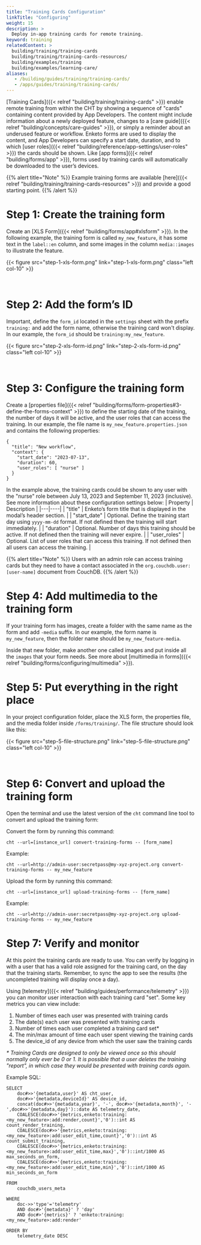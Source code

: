 ```yaml
---
title: "Training Cards Configuration"
linkTitle: "Configuring"
weight: 15
description: >
  Deploy in-app training cards for remote training.
keyword: training
relatedContent: >
  building/training/training-cards
  building/training/training-cards-resources/
  building/examples/training
  building/examples/learning-care/
aliases:
   - /building/guides/training/training-cards/
   - /apps/guides/training/training-cards/
---
```


[Training Cards]({{< relref "building/training/training-cards" >}}) enable remote training from within the CHT by showing a sequence of "cards" containing content provided by App Developers. The content might include information about a newly deployed feature, changes to a [care guide]({{< relref "building/concepts/care-guides" >}}), or simply a reminder about an underused feature or workflow. Enketo forms are used to display the content, and App Developers can specify a start date, duration, and to which [user roles]({{< relref "building/reference/app-settings/user-roles" >}}) the cards should be shown. Like [app forms]({{< relref "building/forms/app" >}}), forms used by training cards will automatically be downloaded to the user’s devices.

{{% alert title="Note" %}} Example training forms are available [here]({{< relref "building/training/training-cards-resources" >}}) and provide a good starting point. {{% /alert %}}

# Step 1: Create the training form

Create an [XLS Form]({{< relref "building/forms/app#xlsform" >}}). In the following example, the training form is called `my_new_feature`, it has some text in the `label::en` column, and some images in the column `media::images` to illustrate the feature.

{{< figure src="step-1-xls-form.png" link="step-1-xls-form.png" class="left col-10" >}}

<br clear="all">

# Step 2: Add the form’s ID

Important, define the `form_id` located in the `settings` sheet with the prefix `training:` and add the form name, otherwise the training card won't display. In our example, the `form_id` should be `training:my_new_feature`.

{{< figure src="step-2-xls-form-id.png" link="step-2-xls-form-id.png" class="left col-10" >}}

<br clear="all">

# Step 3: Configure the training form

Create a [properties file]({{< relref "building/forms/form-properties#3-define-the-forms-context" >}}) to define the starting date of the training, the number of days it will be active, and the user roles that can access the training. In our example, the file name is `my_new_feature.properties.json` and contains the following properties: 

```
{
  "title": "New workflow",
  "context": {
    "start_date": "2023-07-13",
    "duration": 60,
    "user_roles": [ "nurse" ]
  }
}
```

In the example above, the training cards could be shown to any user with the "nurse" role between July 13, 2023 and September 11, 2023 (inclusive). See more information about these configuration settings below: 
| Property | Description |
|---|----|
| "title" | Enketo’s form title that is displayed in the modal’s header section. |
| "start_date" | Optional. Define the training start day using `yyyy-mm-dd` format. If not defined then the training will start immediately. |
| "duration" | Optional. Number of days this training should be active. If not defined then the training will never expire. |
| "user_roles" | Optional. List of user roles that can access this training. If not defined then all users can access the training. |

{{% alert title="Note" %}} Users with an admin role can access training cards but they need to have a contact associated in the `org.couchdb.user:[user-name]` document from CouchDB. {{% /alert %}}

# Step 4: Add multimedia to the training form

If your training form has images, create a folder with the same name as the form and add `-media` suffix. In our example, the form name is `my_new_feature`, then the folder name should be `my_new_feature-media`.

Inside that new folder, make another one called images and put inside all the `images` that your form needs. See more about [multimedia in forms]({{< relref "building/forms/configuring/multimedia" >}}).

# Step 5: Put everything in the right place

In your project configuration folder, place the XLS form, the properties file, and the media folder inside `/forms/training/`. The file structure should look like this:

{{< figure src="step-5-file-structure.png" link="step-5-file-structure.png" class="left col-10" >}}

<br clear="all">

# Step 6: Convert and upload the training form

Open the terminal and use the latest version of the `cht` command line tool to convert and upload the training form:

Convert the form by running this command:

```
cht --url=[instance_url] convert-training-forms -- [form_name]
```

Example:

```
cht --url=http://admin-user:secretpass@my-xyz-project.org convert-training-forms -- my_new_feature
```

Upload the form by running this command:

```
cht --url=[instance_url] upload-training-forms -- [form_name]
```

Example:
```
cht --url=http://admin-user:secretpass@my-xyz-project.org upload-training-forms -- my_new_feature
```

# Step 7: Verify and monitor

At this point the training cards are ready to use. You can verify by logging in with a user that has a valid role assigned for the training card, on the day that the training starts. Remember, to sync the app to see the results (the uncompleted training will display once a day).

Using [telemetry]({{< relref "building/guides/performance/telemetry" >}}) you can monitor user interaction with each training card "set". Some key metrics you can view include:

1. Number of times each user was presented with training cards
2. The date(s) each user was presented with training cards
3. Number of times each user completed a training card set*
4. The min/max amount of time each user spent viewing the training cards
5. The device_id of any device from which the user saw the training cards

_* Training Cards are designed to only be viewed once so this should normally only ever be 0 or 1. It is possible that a user deletes the training "report", in which case they would be presented with training cards again._

Example SQL:

```
SELECT 
	doc#>>'{metadata,user}' AS cht_user,
	doc#>>'{metadata,deviceId}' AS device_id,
	concat(doc#>>'{metadata,year}', '-', doc#>>'{metadata,month}', '-',doc#>>'{metadata,day}')::date AS telemetry_date,
	COALESCE(doc#>>'{metrics,enketo:training:<my_new_feature>:add:render,count}','0')::int AS count_render_training,
	COALESCE(doc#>>'{metrics,enketo:training:<my_new_feature>:add:user_edit_time,count}','0')::int AS count_submit_training,
	COALESCE(doc#>>'{metrics,enketo:training:<my_new_feature>:add:user_edit_time,max}','0')::int/1000 AS max_seconds_on_form,		
	COALESCE(doc#>>'{metrics,enketo:training:<my_new_feature>:add:user_edit_time,min}','0')::int/1000 AS min_seconds_on_form
	
FROM 
    couchdb_users_meta
    
WHERE
	doc->>'type'='telemetry'
	AND doc#>'{metadata}' ? 'day'
	AND doc#>'{metrics}' ? 'enketo:training:<my_new_feature>:add:render'

ORDER BY
	telemetry_date DESC
```

